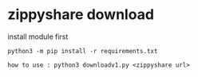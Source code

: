 # zippyshare download

install module first 

    python3 -m pip install -r requirements.txt

    how to use : python3 downloadv1.py <zippyshare url>

